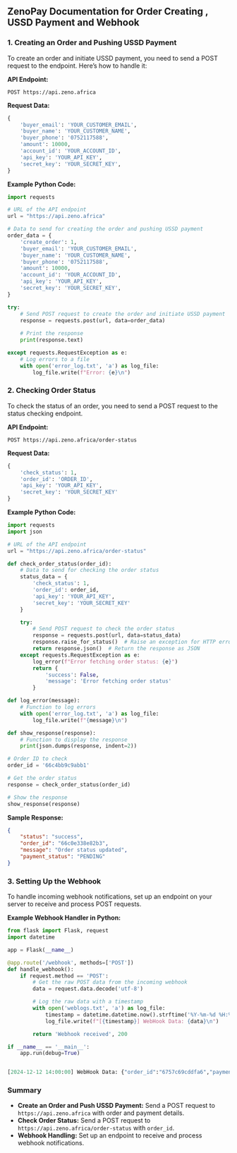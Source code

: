 
## ZenoPay Documentation for Order Creating , USSD Payment and Webhook

### 1. **Creating an Order and Pushing USSD Payment**

To create an order and initiate USSD payment, you need to send a POST request to the endpoint. Here’s how to handle it:

**API Endpoint:**
```
POST https://api.zeno.africa
```

**Request Data:**
```python
{
    'buyer_email': 'YOUR_CUSTOMER_EMAIL',
    'buyer_name': 'YOUR_CUSTOMER_NAME',
    'buyer_phone': '0752117588',
    'amount': 10000,
    'account_id': 'YOUR_ACCOUNT_ID',
    'api_key': 'YOUR_API_KEY',
    'secret_key': 'YOUR_SECRET_KEY',
}
```

**Example Python Code:**
```python
import requests

# URL of the API endpoint
url = "https://api.zeno.africa"

# Data to send for creating the order and pushing USSD payment
order_data = {
    'create_order': 1,
    'buyer_email': 'YOUR_CUSTOMER_EMAIL',
    'buyer_name': 'YOUR_CUSTOMER_NAME',
    'buyer_phone': '0752117588',
    'amount': 10000,
    'account_id': 'YOUR_ACCOUNT_ID',
    'api_key': 'YOUR_API_KEY',
    'secret_key': 'YOUR_SECRET_KEY',
}

try:
    # Send POST request to create the order and initiate USSD payment
    response = requests.post(url, data=order_data)
    
    # Print the response
    print(response.text)

except requests.RequestException as e:
    # Log errors to a file
    with open('error_log.txt', 'a') as log_file:
        log_file.write(f"Error: {e}\n")
```

### 2. **Checking Order Status**

To check the status of an order, you need to send a POST request to the status checking endpoint.

**API Endpoint:**
```
POST https://api.zeno.africa/order-status
```

**Request Data:**
```python
{
    'check_status': 1,
    'order_id': 'ORDER_ID',
    'api_key': 'YOUR_API_KEY',
    'secret_key': 'YOUR_SECRET_KEY'
}
```

**Example Python Code:**
```python
import requests
import json

# URL of the API endpoint
url = "https://api.zeno.africa/order-status"

def check_order_status(order_id):
    # Data to send for checking the order status
    status_data = {
        'check_status': 1,
        'order_id': order_id,
        'api_key': 'YOUR_API_KEY',
        'secret_key': 'YOUR_SECRET_KEY'
    }

    try:
        # Send POST request to check the order status
        response = requests.post(url, data=status_data)
        response.raise_for_status()  # Raise an exception for HTTP errors
        return response.json()  # Return the response as JSON
    except requests.RequestException as e:
        log_error(f"Error fetching order status: {e}")
        return {
            'success': False,
            'message': 'Error fetching order status'
        }

def log_error(message):
    # Function to log errors
    with open('error_log.txt', 'a') as log_file:
        log_file.write(f"{message}\n")

def show_response(response):
    # Function to display the response
    print(json.dumps(response, indent=2))

# Order ID to check
order_id = '66c4bb9c9abb1'

# Get the order status
response = check_order_status(order_id)

# Show the response
show_response(response)
```

**Sample Response:**
```json
{
    "status": "success",
    "order_id": "66c0e338e82b3",
    "message": "Order status updated",
    "payment_status": "PENDING"
}
```

### 3. **Setting Up the Webhook**

To handle incoming webhook notifications, set up an endpoint on your server to receive and process POST requests.

**Example Webhook Handler in Python:**
```python
from flask import Flask, request
import datetime

app = Flask(__name__)

@app.route('/webhook', methods=['POST'])
def handle_webhook():
    if request.method == 'POST':
        # Get the raw POST data from the incoming webhook
        data = request.data.decode('utf-8')

        # Log the raw data with a timestamp
        with open('weblogs.txt', 'a') as log_file:
            timestamp = datetime.datetime.now().strftime('%Y-%m-%d %H:%M:%S')
            log_file.write(f"[{timestamp}] WebHook Data: {data}\n")

        return 'Webhook received', 200

if __name__ == '__main__':
    app.run(debug=True)


[2024-12-12 14:00:00] WebHook Data: {"order_id":"6757c69cddfa6","payment_status":"COMPLETED","reference":"0882061614"}


```

### Summary

- **Create an Order and Push USSD Payment:** Send a POST request to `https://api.zeno.africa` with order and payment details.
- **Check Order Status:** Send a POST request to `https://api.zeno.africa/order-status` with `order_id`.
- **Webhook Handling:** Set up an endpoint to receive and process webhook notifications.
